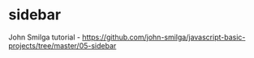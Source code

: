 # sidebar

John Smilga tutorial - 
https://github.com/john-smilga/javascript-basic-projects/tree/master/05-sidebar
